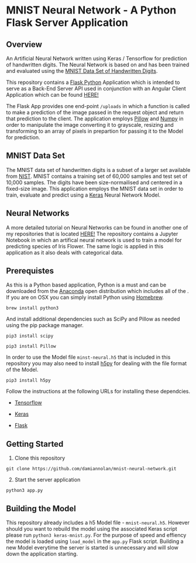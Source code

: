 # MNIST Neural Network - A Python Flask Server Application

## Overview

An Artificial Neural Network written using Keras / Tensorflow for prediction of handwritten digits. The Neural Network is based on and has been trained and evaluated using the [MNIST Data Set of Handwritten Digits](http://yann.lecun.com/exdb/mnist/).

This repository contains a [Flask Python](http://flask.pocoo.org/) Application which is intended to serve as a Back-End Server API used in conjunction with an Angular Client Application which can be found [HERE!](https://github.com/damiannolan/mnist-ngclient) 

The Flask App provides one end-point `/uploads` in which a function is called to make a prediction of the image passed in the request object and return that prediction to the client. The application employs [Pillow](https://pypi.python.org/pypi/Pillow/2.2.1) and [Numpy](http://www.numpy.org/) in order to manipulate the image converting it to grayscale, resizing and transforming to an array of pixels in prepartion for passing it to the Model for prediction.

## MNIST Data Set

The MNIST data set of handwritten digits is a subset of a larger set available from [NIST](https://www.nist.gov/). MNIST contains a training set of 60,000 samples and test set of 10,000 samples. The digits have been size-normailised and centered in a fixed-size image. This application employs the MNIST data set in order to train, evaluate and predict using a [Keras](https://keras.io) Neural Network Model.

## Neural Networks

A more detailed tutorial on Neural Networks can be found in another one of my repositories that is located [HERE!](https://github.com/damiannolan/iris-neural-network) The repository contains a Jupyter Notebook in which an artifical neural network is used to train a model for predicting species of Iris Flower. The same logic is applied in this application as it also deals with categorical data.

## Prerequistes

As this is a Python based application, Python is a must and can be downloaded from the [Anaconda](https://www.anaconda.com/download/) open distribution which includes all of the . If you are on OSX you can simply install Python using [Homebrew](https://brew.sh/).
```
brew install python3
```

And install additional dependencies such as SciPy and Pillow as needed using the pip package manager.

```
pip3 install scipy
```

```
pip3 install Pillow
```

In order to use the Model file `minst-neural.h5` that is included in this repository you may also need to install [h5py](http://docs.h5py.org/en/latest/build.html) for dealing with the file format of the Model.

```
pip3 install h5py
```

Follow the instructions at the following URLs for installing these dependcies.

- [Tensorflow](https://www.tensorflow.org/install)

- [Keras](https://keras.io)

- [Flask](http://flask.pocoo.org/)

## Getting Started

1. Clone this repository

```
git clone https://github.com/damiannolan/mnist-neural-network.git
```

2. Start the server application

```
python3 app.py
```

## Building the Model

This repository already includes a h5 Model file - `mnist-neural.h5`. However should you want to rebuild the model using the associated Keras script please run `python3 keras-mnist.py`. For the purpose of speed and effiency the model is loaded using `load_model` in the `app.py` Flask script. Building a new Model everytime the server is started is unnecessary and will slow down the application starting.

